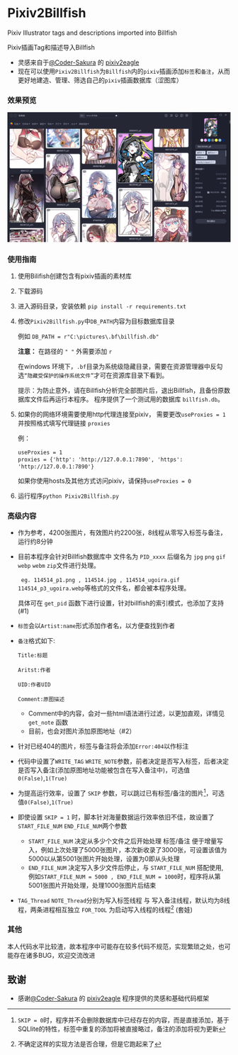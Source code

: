 # Pixiv2Billfish
 Pixiv Illustrator tags and descriptions imported into Billfish

 Pixiv插画Tag和描述导入Billfish

+ 灵感来自于[@Coder-Sakura](https://github.com/Coder-Sakura) 的 [pixiv2eagle](https://github.com/WriteCode-ChangeWorld/Tools/tree/master/0x09-Pixiv%E6%8F%92%E7%94%BBtag%E6%95%B0%E6%8D%AE%E5%AF%BC%E5%85%A5Eagle)
+ 现在可以使用`Pixiv2Billfish`为`Billfish`内的`pixiv`插画添加`标签`和`备注`，从而更好地建造、管理、筛选自己的`pixiv`插画数据库（涩图库）

### 效果预览

![img.png](Images/img2.png)
    
### 使用指南
1. 使用Bilifish创建包含有pixiv插画的素材库
2. 下载源码
3. 进入源码目录，安装依赖
    `pip install -r requirements.txt`
4. 修改`Pixiv2Billfish.py`中`DB_PATH`内容为目标数据库目录

    例如 `DB_PATH = r"C:\pictures\.bf\billfish.db"`

    **注意：** 在路径的 `" "` 外需要添加 `r`

    在windows 环境下，`.bf`目录为系统级隐藏目录，需要在资源管理器中反勾选`“隐藏受保护的操作系统文件”`才可在资源库目录下看到。
    
    提示：为防止意外，请在Billfish分析完全部图片后，退出Billfish，且备份原数据库文件后再运行本程序。
        程序提供了一个测试用的数据库 `billfish.db`。
5. 如果你的网络环境需要使用http代理连接至pixiv，
    需要更改`useProxies = 1`
    并按照格式填写代理链接 `proxies`

    例：
    ```
    useProxies = 1 
    proxies = {'http': 'http://127.0.0.1:7890', 'https': 'http://127.0.0.1:7890'}
    ```
   如果你使用hosts及其他方式访问pixiv，请保持`useProxies = 0`
6. 运行程序`python Pixiv2Billfish.py`

### 高级内容
+ 作为参考，4200张图片，有效图片约2200张，8线程从零写入标签与备注，运行约8分钟
+ 目前本程序会针对Billfish数据库中 文件名为 `PID_xxxx` 后缀名为 `jpg` `png` `gif` `webp` `webm` `zip`文件进行处理。
    
   ` eg. 114514_p1.png , 114514.jpg , 114514_ugoira.gif 114514_p3_ugoira.webp`等格式的文件名，都会被本程序处理。

    具体可在 `get_pid` 函数下进行设置，针对billfish的索引模式，也添加了支持(#1)

+ `标签`会以`Artist:name`形式添加作者名，以方便查找到作者
+ `备注`格式如下:
    ```
    Title:标题
    
    Aritst:作者
    
    UID:作者UID
    
    Comment:原图描述
    ```
  
  + Comment中的内容，会对一些html语法进行过滤，以更加直观，详情见 `get_note` 函数
  + 目前，也会对图片添加原图地址（#2）
+ 针对已经404的图片，标签与备注将会添加`Error:404`以作标注
+ 代码中设置了`WRITE_TAG` `WRITE_NOTE`参数，前者决定是否写入标签，后者决定是否写入备注(添加原图地址功能被包含在写入备注中)，可选值`0(False)`,`1(True)`
+ 为提高运行效率，设置了 `SKIP` 参数，可以跳过已有标签/备注的图片[^1]，可选值`0(False)`,`1(True)`
+ 即使设置 `SKIP = 1` 时，脚本针对海量数据运行效率依旧不佳，故设置了 `START_FILE_NUM` `END_FILE_NUM`两个参数
  + `START_FILE_NUM` 决定从多少个文件之后开始处理 标签/备注 便于增量写入，例如上次处理了5000张图片，本次新收录了3000张，可设置该值为5000以从第5001张图片开始处理，设置为0即从头处理
  + `END_FILE_NUM` 决定写入多少文件后停止，与 `START_FILE_NUM` 搭配使用, 例如`START_FILE_NUM = 5000 , END_FILE_NUM = 1000`时，程序将从第5001张图片开始处理，处理1000张图片后结束
+ `TAG_Thread` `NOTE_Thread`分别为写入标签线程 与 写入备注线程，默认均为8线程，两条进程相互独立 `FOR_TOOL` 为启动写入线程的线程[^2] (套娃)

[^1]: `SKIP = 0`时，程序并不会删除数据库中已经存在的内容，而是直接添加，基于SQLlite的特性，标签中重复的添加将被直接略过，备注的添加将视为更新

[^2]: 不确定这样的实现方法是否合理，但是它跑起来了
### 其他
本人代码水平比较渣，故本程序中可能存在较多代码不规范，实现繁琐之处，也可能存在诸多BUG，欢迎交流改进

## 致谢
+ 感谢[@Coder-Sakura](https://github.com/Coder-Sakura) 的 [pixiv2eagle](https://github.com/WriteCode-ChangeWorld/Tools/tree/master/0x09-Pixiv%E6%8F%92%E7%94%BBtag%E6%95%B0%E6%8D%AE%E5%AF%BC%E5%85%A5Eagle) 程序提供的灵感和基础代码框架
